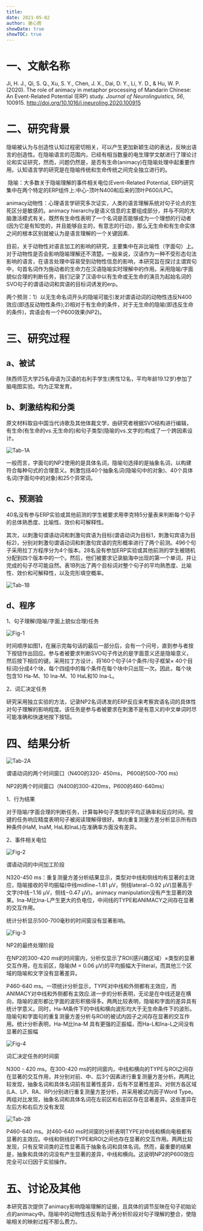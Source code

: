 ```yaml
---
title: 
date: 2021-05-02
author: 谢心雨
showDate: true
showTOC: true
---
```


# 一、文献名称

Ji, H. J., Qi, S. Q., Xu, S. Y., Chen, J. X., Dai, D. Y., Li, Y. D., & Hu, W. P. (2020). The role of animacy in metaphor processing of Mandarin Chinese: An Event-Related Potential (ERP) study. *Journal of Neurolinguistics, 56*, 100915. http://doi.org/10.1016/j.jneuroling.2020.100915 

# 二、研究背景

​		隐喻被认为与创造性认知过程密切相关，可以产生更加新颖生动的表达，反映出语言的创造性。在隐喻语言的范围内，已经有相当数量的电生理学文献进行了理论讨论和实证研究，然而，问题仍然是，是否有生命(animacy)在隐喻处理中起重要作用。认知语言学的研究是在隐喻传统和生命传统之间完全独立进行的。

​		隐喻：大多数关于隐喻理解的事件相关电位(Event-Related Potential, ERP)研究集中在两个特定的ERP组件上:中心-顶叶N400和后来的顶叶P600/LPC。

​		animacy动物性：心理语言学研究多次证实，人类的语言理解系统对句子论点的生死区分是敏感的。animacy hierarchy是语义信息的主要组成部分，并与不同的大脑激活模式有关。既然有生命性表明了一个名词是否能够成为一个理想的行动者(因为它是有知觉的，并且能够自主的，有意志的行动)，那么无生命和有生命实体之间的根本区别就被认为是语言理解的一个关键因素.

​		目前，关于动物性对语言加工的影响的研究，主要集中在非比喻性（字面句）上。对于动物性是否会影响隐喻理解还不清楚。一般来说，汉语作为一种不受形态句法影响的语言，在语言处理中容易受到动物性信息的影响，本研究旨在探讨主谓宾句中，句首名词作为施动者的生命力在汉语隐喻实时理解中的作用。采用隐喻/字面貌似合理的判断任务，我们记录了汉语中以有生命或无生命的演员为起始名词的SVO句子的谓语动词和宾语的目标词诱发的erp。

​		两个预测：1）以无生命名词开头的隐喻可能引发对谓语动词的动物性违反N400效应(即违反动物性条件);2)相对于有生命的条件，对于无生命的隐喻(即违反生命的条件)，宾语会有一个P600效果(NP2)。

# 三、研究过程

## a、被试

陕西师范大学25名母语为汉语的右利手学生(男性12名，平均年龄19.12岁)参加了脑电图实验。均为正常发育。

## b、刺激结构和分类

原文材料取自中国当代诗歌及其他体裁文学，由研究者根据SVO结构进行编辑，有生命(有生命的vs.无生命的)和句子类型(隐喻的vs.文字的)构成了一个跨因素设计。

![Tab-1A]()

一般而言，字面句的NP2使用的是具体名词，隐喻句选择的是抽象名词，以构建符合每种句式的合理意义。刺激包括40个抽象名词(隐喻句中的对象)、40个具体名词(字面句中的对象)和25个异常词。

## c、预测验

40名没有参与ERP实验或其他前测的学生被要求用李克特5分量表来判断每个句子的总体熟悉度、比喻性、效价和可解释性。

其次，以刺激句谓语动词和刺激句宾语为目标(谓语动词为目标1，刺激句宾语为目标2)，分别对刺激句谓语动词和刺激句宾语的完形概率进行了两个前测。496个句子采用拉丁方程序分为4个版本。28名没有参加ERP实验或其他前测的学生被随机分配到四个版本中的一个。然后，他们被要求记录脑海中出现的第一个单词，并让完成的句子尽可能自然。表1B列出了两个目标词对整个句子的平均熟悉度、比喻性、效价和可解释性，以及完形填空概率。

![Tab-1B]()

## d、程序

1、句子理解(隐喻/字面上貌似合理)任务

![Fig-1]()

时间顺序如图1，在展示完每句话的最后一部分后，会有一个问号，直到参与者按下按钮作出回应。参与者被要求判断SVO句子传达的是字面意义还是隐喻意义，然后按下相应的键。采用拉丁方设计，将160个句子(4个条件/句子框架× 40个目标词)分成4个块，每个四组中的每个条件在每个块中只出现一次。因此，每个块包含10 Ha-M、10 Ina-M、10 HaL和10 Ina-L。

2、词汇决定任务

研究采用独立实验的方法，记录NP2名词诱发的ERP反应来考察宾语名词的具体性对句子理解的影响程度。该任务是参与者被要求在刺激不是有意义的中文单词时尽可能准确和快速地按下按钮。

# 四、结果分析

![Tab-2A]()

谓语动词的两个时间窗口（N400的320- 450ms， P600的500-700 ms)

NP2的两个时间窗口（N400的300-420ms，P600的460-640ms）

1、行为结果

对于隐喻/字面合理的判断任务，计算每种句子类型的平均正确率和反应时间。按键的任务响应精度表明句子被阅读理解得很好。单向重复测量方差分析显示所有四种条件(HaM, InaM, HaL和InaL)在准确率方面没有差异。

2、事件相关电位

![Fig-2]()

谓语动词的中间加工阶段

N320-450 ms：重复测量方差分析结果显示，类型对中线和侧线均有显著的主效应，隐喻接收的平均振幅(中线midline−1.81 μV，侧线lateral−0.92 μV)显著高于文字(中线−1.16 μV，侧线−0.47 μV)。animacy manipulation没有产生显著的效果。Ina-M比Ina-L产生更大的负电位，中间线的TYPE和ANIMACY之间存在显著的交互作用。

统计分析显示500-700毫秒的时间窗没有显著影响。

![Fig-3]()

NP2的最终处理阶段

在NP2的300-420 ms的时间窗内，分析仅显示了ROI(感兴趣区域）×类型的显著交互作用，在左前区，隐喻(M = 0.06 μV)的平均振幅大于literal，而其他三个区域的隐喻和文字没有显著差异。

P460-640 ms。一项统计分析显示，TYPE对中线和外侧都有主效应，而ANIMACY对中线和外侧都有主效应.进一步的分析表明，无论是在中线还是在横向，隐喻的波形都比字面的波形积极得多。两两比较表明，隐喻和字面的差异具有统计学意义。同时，Ha-M条件下的中线和横向波形均大于无生命条件下的波形。隐喻句和字面句的重复测量方差分析与ROI的被试内因子之间存在显著的交互作用。统计分析表明，Ha-M比Ina-M 具有更强的正振幅，而Ha-L和Ina-L之间没有显著的正振幅

![Fig-4]()

词汇决定任务的时间窗

N300 - 420 ms。在300-420 ms的时间窗内，中线和横向的TYPE与ROI之间存在显著的交互作用，并分别对前、中、后3个因素进行重复测量方差分析。两两比较发现，抽象名词和具体名词前有显著性差异，后有不显著性差异。对侧方各区域(LA、LP、RA、RP)分别进行重复测量方差分析，并采用被试内因子Word Type。两组对比发现，抽象名词和具体名词在左前区和右前区存在显著差异。这些差异在左后方和右后方没有发现

![Tab-2B]()

P460-640 ms。对460-640 ms时间窗的分析表明TYPE对中线和横向电极都有显著的主效应。中线和侧线的TYPE和ROI之间也存在显著的交互作用。两两比较发现，只有反常词类的正性显著高于抽象名词和具体名词。然而，最重要的结果是，抽象和具体的词没有产生显著的差异，中线和横向。这说明NP2的P600效应完全可以归因于实验操作。

# 五、讨论及其他

本研究首次提供了animacy影响隐喻理解的证据，且具体的调节反映在句子初始论点的animacy中。隐喻中的动物性违反有助于再分析阶段对句子理解的整合，使隐喻相关的映射过程不那么费力。